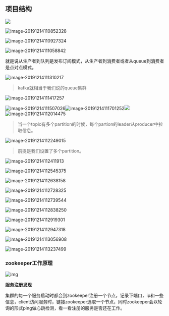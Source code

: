 ## 项目结构

![](F:\我的笔记\49.go语言基础\assets\image-20191214110814194.png)

![image-20191214110852328](F:\我的笔记\49.go语言基础\assets\image-20191214110852328.png)

![image-20191214110927324](F:\我的笔记\49.go语言基础\assets\image-20191214110927324.png)

![image-20191214111058842](F:\我的笔记\49.go语言基础\assets\image-20191214111058842.png)

就是说从生产者到队列是发布订阅模式，从生产者到消费者或者从queue到消费者是点对点模式。

![image-20191214111310217](F:\我的笔记\49.go语言基础\assets\image-20191214111310217.png)

> kafka就相当于我们说的queue集群

![image-20191214111417257](F:\我的笔记\49.go语言基础\assets\image-20191214111417257.png)

![image-20191214111507026](F:\我的笔记\49.go语言基础\assets\image-20191214111507026.png)![image-20191214111701252](F:\我的笔记\49.go语言基础\assets\image-20191214111701252.png)![](F:\我的笔记\49.go语言基础\assets\image-20191214111755878.png)![image-20191214112014475](F:\我的笔记\49.go语言基础\assets\image-20191214112014475.png)

>  当一个topic有多个partition的时候，每个partion的leader从producer中拉取信息。

![image-20191214112249015](F:\我的笔记\49.go语言基础\assets\image-20191214112249015.png)

> 前提是我们设置了多个partition。

![image-20191214112411913](F:\我的笔记\49.go语言基础\assets\image-20191214112411913.png)

![image-20191214112545375](F:\我的笔记\49.go语言基础\assets\image-20191214112545375.png)

![image-20191214112638158](F:\我的笔记\49.go语言基础\assets\image-20191214112638158.png)

![image-20191214112728325](F:\我的笔记\49.go语言基础\assets\image-20191214112728325.png)

![image-20191214112739544](F:\我的笔记\49.go语言基础\assets\image-20191214112739544.png)

![image-20191214112838250](F:\我的笔记\49.go语言基础\assets\image-20191214112838250.png)

![image-20191214112919301](F:\我的笔记\49.go语言基础\assets\image-20191214112919301.png)

![image-20191214112947318](F:\我的笔记\49.go语言基础\assets\image-20191214112947318.png)

![image-20191214113056908](F:\我的笔记\49.go语言基础\assets\image-20191214113056908.png)

![image-20191214113237499](F:\我的笔记\49.go语言基础\assets\image-20191214113237499.png)

### zookeeper工作原理

![img](F:\我的笔记\49.go语言基础\assets\183233-20160316222444771-1363762533.png)

**服务注册发现**

集群的每一个服务启动时都会到zookeeper注册一个节点，记录下端口，ip和一些信息，client访问服务时，链接zookeeper选取一个节点，同时zookeeper会以轮询的形式ping做心跳检测，看一看注册的服务是否还在工作。 